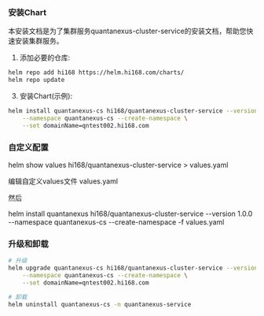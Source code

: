 ### 安装Chart

本安装文档是为了集群服务quantanexus-cluster-service的安装文档，帮助您快速安装集群服务。

1. 添加必要的仓库:
```bash
helm repo add hi168 https://helm.hi168.com/charts/
helm repo update
```

3. 安装Chart(示例):
```bash
helm install quantanexus-cs hi168/quantanexus-cluster-service --version 1.0.0 \
    --namespace quantanexus-cs --create-namespace \
    --set domainName=qntest002.hi168.com 
```

### 自定义配置

helm show values hi168/quantanexus-cluster-service > values.yaml

编辑自定义values文件 values.yaml

然后 

helm install quantanexus hi168/quantanexus-cluster-service --version 1.0.0 \
    --namespace quantanexus-cs --create-namespace
    -f values.yaml

### 升级和卸载

```bash
# 升级
helm upgrade quantanexus-cs hi168/quantanexus-cluster-service --version 1.0.0 \
    --namespace quantanexus-cs --create-namespace \
    --set domainName=qntest002.hi168.com 

# 卸载
helm uninstall quantanexus-cs -n quantanexus-service
```

